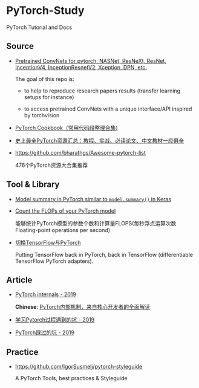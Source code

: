 # PyTorch-Study

PyTorch Tutorial and Docs


## Source

- [Pretrained ConvNets for pytorch: NASNet, ResNeXt, ResNet, InceptionV4, InceptionResnetV2, Xception, DPN, etc.](<https://github.com/Cadene/pretrained-models.pytorch>)

    The goal of this repo is:

    - to help to reproduce research papers results (transfer learning setups for instance)

    - to access pretrained ConvNets with a unique interface/API inspired by torchvision

- [PyTorch Cookbook（常用代码段整理合集)](<https://zhuanlan.zhihu.com/p/59205847?>)

- [史上最全PyTorch资源汇总：教程、实战、必读论文、中文教材一应俱全](<https://github.com/intermt/awesome-pytorch-chinese>)

- <https://github.com/bharathgs/Awesome-pytorch-list>

    476个PyTorch资源大合集推荐


## Tool & Library

- [Model summary in PyTorch similar to `model.summary()` in Keras](<https://github.com/sksq96/pytorch-summary>)

- [Count the FLOPs of your PyTorch model](https://github.com/lyken17/pytorch-opcounter)

    能够统计PyTorch模型的参数个数和计算量FLOPS(每秒浮点运算次数Floating-point operations per second)

- [切换TensorFlow与PyTorch](https://github.com/BlackHC/TfPyTh)

    Putting TensorFlow back in PyTorch, back in TensorFlow (differentiable TensorFlow PyTorch adapters).


## Article

- [PyTorch internals - 2019](http://blog.ezyang.com/2019/05/pytorch-internals/)

    **Chinese**: [PyTorch内部机制，来自核心开发者的全面解读](https://www.jiqizhixin.com/articles/2019-06-02-4)

- [学习Pytorch过程遇到的坑 - 2019](https://zhuanlan.zhihu.com/p/61892329)

- [PyTorch踩过的坑 - 2019](https://zhuanlan.zhihu.com/p/59271905)


## Practice

- <https://github.com/IgorSusmelj/pytorch-styleguide>

    A PyTorch Tools, best practices & Styleguide